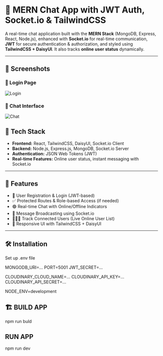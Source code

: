 # 🧠 MERN Chat App with JWT Auth, Socket.io & TailwindCSS

A real-time chat application built with the **MERN Stack** (MongoDB, Express, React, Node.js), enhanced with **Socket.io** for real-time communication, **JWT** for secure authentication & authorization, and styled using **TailwindCSS + DaisyUI**. It also tracks **online user status** dynamically.

---

## 📸 Screenshots

### 🔐 Login Page
![Login](C:\Users\maste\OneDrive\Pictures\Screenshots(3))

### 💬 Chat Interface
![Chat](C:\Users\maste\OneDrive\Pictures\Screenshots(5))




## 🚀 Tech Stack

- **Frontend:** React, TailwindCSS, DaisyUI, Socket.io Client
- **Backend:** Node.js, Express.js, MongoDB, Socket.io Server
- **Authentication:** JSON Web Tokens (JWT)
- **Real-time Features:** Online user status, instant messaging with Socket.io

---

## 📂 Features

- 🔐 User Registration & Login (JWT-based)
- ✅ Protected Routes & Role-based Access (if needed)
- 🟢 Real-time Chat with Online/Offline Indicators
- 💬 Message Broadcasting using Socket.io
- 🧑‍🤝‍🧑 Track Connected Users (Live Online User List)
- 🎨 Responsive UI with TailwindCSS + DaisyUI

---

## 🛠️ Installation

Set up .env file 

MONGODB_URI=...
PORT=5001
JWT_SECRET=...

CLOUDINARY_CLOUD_NAME=...
CLOUDINARY_API_KEY=...
CLOUDINARY_API_SECRET=...

NODE_ENV=development

## 🏗️ BUILD APP 

npm run buld 

## RUN APP

npm run dev



